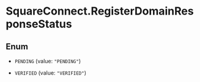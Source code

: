 # SquareConnect.RegisterDomainResponseStatus

## Enum


* `PENDING` (value: `"PENDING"`)

* `VERIFIED` (value: `"VERIFIED"`)


